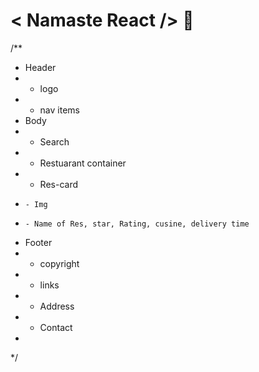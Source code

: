 # < Namaste React /> 🚀

/**
 * Header
 *  - logo
 *  - nav items
 * Body
 *  - Search
 *  - Restuarant container
 *   - Res-card
 *     - Img
 *     - Name of Res, star, Rating, cusine, delivery time
 * Footer
 *  - copyright
 *  -  links
 *  -  Address
 *  - Contact
 *
 */

